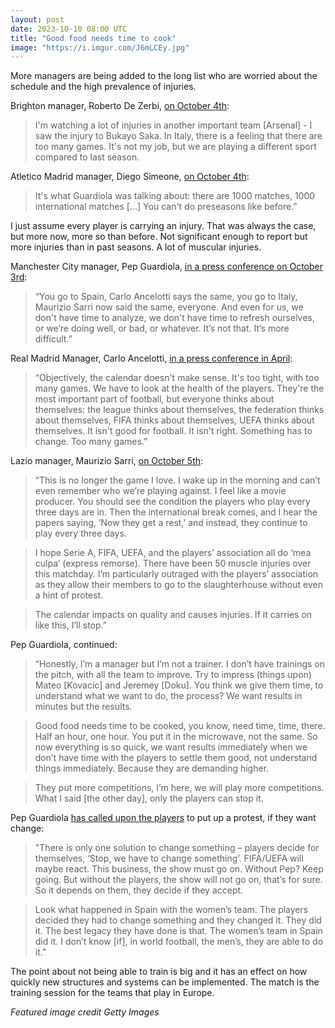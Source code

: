 ```yaml
---
layout: post
date: 2023-10-10 08:00 UTC
title: "Good food needs time to cook"
image: "https://i.imgur.com/J6mLCEy.jpg"
---
```


More managers are being added to the long list who are worried about the schedule and the high prevalence of injuries.

<!---more--->

Brighton manager, Roberto De Zerbi, [on October 4th](https://x.com/ryantaylorsport/status/1709632898842636371?s=46&t=YC8lQJTh43E_mBQW40Ct2g):

> I'm watching a lot of injuries in another important team [Arsenal] - I saw the injury to Bukayo Saka. In Italy, there is a feeling that there are too many games. It's not my job, but we are playing a different sport compared to last season.

Atletico Madrid manager, Diego Simeone, [on October 4th](https://x.com/atletiuniverse/status/1709608965015814628?s=46&t=YC8lQJTh43E_mBQW40Ct2g):

> It's what Guardiola was talking about: there are 1000 matches, 1000 international matches [...] You can't do preseasons like before.”

I just assume every player is carrying an injury. That was always the case, but more now, more so than before. Not significant enough to report but more injuries than in past seasons. A lot of muscular injuries.

Manchester City manager, Pep Guardiola, [in a press conference on October 3rd](https://youtu.be/FoJpldf3kyA?si=m04em5KYotzTYVhj):

> “You go to Spain, Carlo Ancelotti says the same, you go to Italy, Maurizio Sarri now said the same, everyone. And even for us, we don't have time to analyze, we don't have time to refresh ourselves, or we’re doing well, or bad, or whatever. It’s not that. It’s more difficult.”

Real Madrid Manager, Carlo Ancelotti, [in a press conference in April](https://www.espn.com/soccer/story/_/id/37638161/real-madrid-ancelotti-slams-busy-schedule-change):

> “Objectively, the calendar doesn't make sense. It's too tight, with too many games. We have to look at the health of the players. They're the most important part of football, but everyone thinks about themselves: the league thinks about themselves, the federation thinks about themselves, FIFA thinks about themselves, UEFA thinks about themselves. It isn't good for football. It isn't right. Something has to change. Too many games.”

Lazio manager, Maurizio Sarri, [on October 5th](https://theathletic.com/4931366/2023/10/05/lazio-celtic-sarri/):

> “This is no longer the game I love. I wake up in the morning and can’t even remember who we’re playing against. I feel like a movie producer. You should see the condition the players who play every three days are in. Then the international break comes, and I hear the papers saying, ‘Now they get a rest,’ and instead, they continue to play every three days.

> I hope Serie A, FIFA, UEFA, and the players’ association all do ‘mea culpa’ (express remorse). There have been 50 muscle injuries over this matchday. I’m particularly outraged with the players’ association as they allow their members to go to the slaughterhouse without even a hint of protest.

> The calendar impacts on quality and causes injuries. If it carries on like this, I’ll stop.”

Pep Guardiola, continued:

> “Honestly, I’m a manager but I’m not a trainer. I don’t have trainings on the pitch, with all the team to improve. Try to impress (things upon) Mateo [Kovacic] and Jeremey [Doku]. You think we give them time, to understand what we want to do, the process? We want results in minutes but the results.

> Good food needs time to be cooked, you know, need time, time, there. Half an hour, one hour. You put it in the microwave, not the same. So now everything is so quick, we want results immediately when we don’t have time with the players to settle them good, not understand things immediately. Because they are demanding higher.

> They put more competitions, I’m here, we will play more competitions. What I said [the other day], only the players can stop it.

Pep Guardiola [has called upon the players](https://www.independent.co.uk/sport/football/pep-guardiola-vincent-kompany-luis-rubiales-manchester-city-wolves-b2421319.html) to put up a protest, if they want change:

> "There is only one solution to change something – players decide for themselves, ‘Stop, we have to change something’. FIFA/UEFA will maybe react. This business, the show must go on. Without Pep? Keep going. But without the players, the show will not go on, that’s for sure. So it depends on them, they decide if they accept.

> Look what happened in Spain with the women’s team. The players decided they had to change something and they changed it. They did it. The best legacy they have done is that. The women’s team in Spain did it. I don’t know [if], in world football, the men’s, they are able to do it."

The point about not being able to train is big and it has an effect on how quickly new structures and systems can be implemented. The match is the training session for the teams that play in Europe.

*Featured image credit Getty Images*
